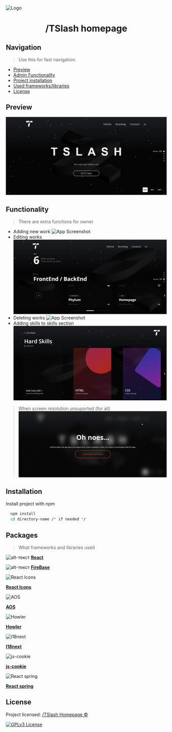 
![Logo](https://i.postimg.cc/NfPbvkh7/Web-App-Background.png)

<h1 align="center">/TSlash homepage</h1>


## Navigation

> Use this for fast navigation.

- [Preview](#Preview)
- [Admin Functionality](#Functionality)
- [Project installation](#Installation)
- [Used frameworks/libraries](#Packages)
- [License](#License)
## Preview

![App Screenshot](https://github.com/TSlashDreamy/Creative-Homepage/blob/main/preview/preview.gif?raw=true)


## Functionality

> There are extra functions for owner

* Adding new work
![App Screenshot](https://github.com/TSlashDreamy/Creative-Homepage/blob/main/preview/addwork.gif?raw=true)
* Editing works
![App Screenshot](https://github.com/TSlashDreamy/Creative-Homepage/blob/main/preview/edit.gif?raw=true)
* Deleting works
![App Screenshot](https://github.com/TSlashDreamy/Creative-Homepage/blob/main/preview/delete.gif?raw=true)
* Adding skills to skills section
![App Screenshot](https://github.com/TSlashDreamy/Creative-Homepage/blob/main/preview/addskill.gif?raw=true)

> When screen resolution unsuported (for all)
![App Screenshot](https://github.com/TSlashDreamy/Creative-Homepage/blob/main/preview/screensupport.png?raw=true)


## Installation

Install project with npm

```bash
  npm install
  cd directory-name /* if needed */
```
    
## Packages

> What frameworks and libraries used

![alt-текст](https://cdn4.iconfinder.com/data/icons/logos-brands-5/24/react-48.png "React") [**React**](https://ru.reactjs.org/)

![alt-текст](https://cdn4.iconfinder.com/data/icons/logos-brands-5/24/firebase-48.png "FireBase") [**FireBase**](https://firebase.google.com/)

<img src="https://rawgit.com/gorangajic/react-icons/master/react-icons.svg" width="48" alt="React Icons">

[**React Icons**](https://fontawesome.com/)

<img src="https://icon-library.com/images/scrolling-icon/scrolling-icon-22.jpg" width="48" alt="AOS">

[**AOS**](https://michalsnik.github.io/aos/)

<img src="https://s3.amazonaws.com/appforest_uf/f1511101808452x248499521985650050/howlericon.png" width="48" alt="Howler">

[**Howler**](https://howlerjs.com/)

<img src="https://cdn.icon-icons.com/icons2/2699/PNG/512/inext_logo_icon_170002.png" width="48" alt="i18next">

[**I18next**](https://www.i18next.com/)

<img src="https://cdn-icons-png.flaticon.com/512/1047/1047711.png" width="48" alt="js-cookie">

[**js-cookie**](https://www.npmjs.com/package/js-cookie)

<img src="https://react-spring.io/spring-icon.png" width="48" alt="React spring">

[**React spring**](https://react-spring.io/)
## License

Project licensed: [/TSlash Homepage ©️](https://tslashdreamy.github.io/#/)


[![GPLv3 License](https://img.shields.io/badge/License-GPL%20v3-yellow.svg)](https://opensource.org/licenses/)


